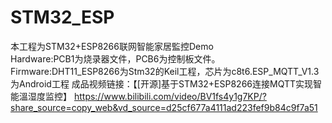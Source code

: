# STM32_ESP
本工程为STM32+ESP8266联网智能家居監控Demo  
Hardware:PCB1为烧录器文件，PCB6为控制板文件。  
Firmware:DHT11_ESP8266为Stm32的Keil工程，芯片为c8t6.ESP_MQTT_V1.3为Android工程
成品视频链接：【[开源]基于STM32+ESP8266连接MQTT实现智能溫湿度监控】 https://www.bilibili.com/video/BV1fs4y1g7KP/?share_source=copy_web&vd_source=d25cf677a4111ad223fef9b84c9f7a51

